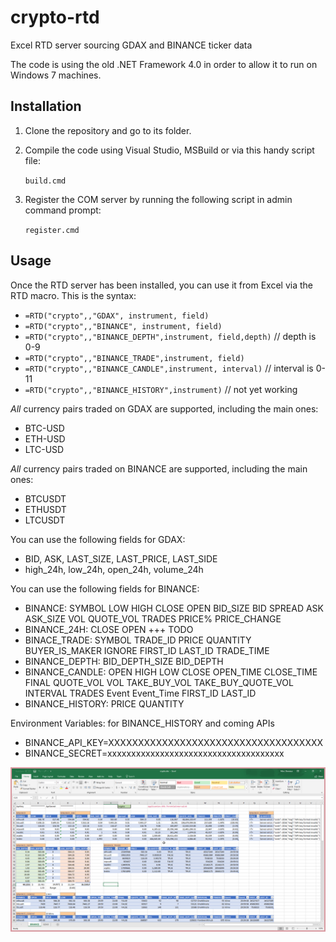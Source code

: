 # crypto-rtd
Excel RTD server sourcing GDAX and BINANCE ticker data

The code is using the old .NET Framework 4.0 in order to allow it
to run on Windows 7 machines.

## Installation
1. Clone the repository and go to its folder.
2. Compile the code using Visual Studio, MSBuild or via this handy script file:

   `build.cmd`

3. Register the COM server by running the following script in admin command prompt:
   
   `register.cmd`

## Usage

Once the RTD server has been installed, you can use it from Excel via the RTD macro.
This is the syntax:

* `=RTD("crypto",,"GDAX", instrument, field)`
* `=RTD("crypto",,"BINANCE", instrument, field)`
* `=RTD("crypto",,"BINANCE_DEPTH",instrument, field,depth)` // depth is 0-9
* `=RTD("crypto",,"BINANCE_TRADE",instrument, field)`
* `=RTD("crypto",,"BINANCE_CANDLE",instrument, interval)`   // interval is 0-11
* `=RTD("crypto",,"BINANCE_HISTORY",instrument)`  // not yet working

*All* currency pairs traded on GDAX are supported, including the main ones:
* BTC-USD
* ETH-USD
* LTC-USD

*All* currency pairs traded on BINANCE are supported, including the main ones:
* BTCUSDT
* ETHUSDT
* LTCUSDT

You can use the following fields for GDAX:
* BID, ASK, LAST_SIZE, LAST_PRICE, LAST_SIDE
* high_24h, low_24h, open_24h, volume_24h

You can use the following fields for BINANCE:
* BINANCE: SYMBOL	LOW	HIGH	CLOSE	OPEN	BID_SIZE	BID	SPREAD	ASK	ASK_SIZE	VOL	QUOTE_VOL	TRADES	PRICE%	PRICE_CHANGE
* BINANCE_24H: CLOSE	OPEN +++ TODO
* BINACE_TRADE: SYMBOL	TRADE_ID	PRICE	QUANTITY	BUYER_IS_MAKER	IGNORE	FIRST_ID	LAST_ID	TRADE_TIME
* BINANCE_DEPTH: BID_DEPTH_SIZE	BID_DEPTH
* BINANCE_CANDLE: OPEN	HIGH	LOW	CLOSE	OPEN_TIME	CLOSE_TIME	FINAL	QUOTE_VOL	VOL	TAKE_BUY_VOL	TAKE_BUY_QUOTE_VOL	INTERVAL	TRADES	Event	Event_Time	FIRST_ID	LAST_ID
* BINANCE_HISTORY: PRICE    QUANTITY

Environment Variables: for BINANCE_HISTORY and coming APIs
* BINANCE_API_KEY=XXXXXXXXXXXXXXXXXXXXXXXXXXXXXXXXXXXX
* BINANCE_SECRET=xxxxxxxxxxxxxxxxxxxxxxxxxxxxxxxxxxxxx


![Excel screenshot](doc/crypto-rtd-excel.png)

